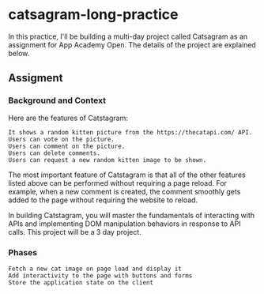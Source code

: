# catsagram-long-practice

In this practice, I'll be building a multi-day project called Catsagram as an assignment for App Academy Open. The details of the project are explained below.

## Assigment

### Background and Context

Here are the features of Catstagram:

    It shows a random kitten picture from the https://thecatapi.com/ API.
    Users can vote on the picture.
    Users can comment on the picture.
    Users can delete comments.
    Users can request a new random kitten image to be shown.

The most important feature of Catstagram is that all of the other features listed above can be performed without requiring a page reload. For example, when a new comment is created, the comment smoothly gets added to the page without requiring the website to reload.

In building Catstagram, you will master the fundamentals of interacting with APIs and implementing DOM manipulation behaviors in response to API calls. This project will be a 3 day project.

### Phases

    Fetch a new cat image on page load and display it
    Add interactivity to the page with buttons and forms
    Store the application state on the client
